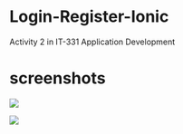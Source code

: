 # Login-Register-Ionic
Activity 2 in IT-331 Application Development

# screenshots
![](Login-Registr/blob/master/src/png/Home.png)

![](Login-Registr/blob/master/src/png/LogIn.png)

